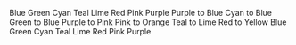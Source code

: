 <GradientButton pill color="blue">Blue</GradientButton>
<GradientButton pill color="green">Green</GradientButton>
<GradientButton pill color="cyan">Cyan</GradientButton>
<GradientButton pill color="teal">Teal</GradientButton>
<GradientButton pill color="lime">Lime</GradientButton>
<GradientButton pill color="red">Red</GradientButton>
<GradientButton pill color="pink">Pink</GradientButton>
<GradientButton pill color="purple">Purple</GradientButton>
<GradientButton pill outline color="purpleToBlue">Purple to Blue</GradientButton>
<GradientButton pill outline color="cyanToBlue">Cyan to Blue</GradientButton>
<GradientButton pill outline color="greenToBlue">Green to Blue</GradientButton>
<GradientButton pill outline color="purpleToPink">Purple to Pink</GradientButton>
<GradientButton pill outline color="pinkToOrange">Pink to Orange</GradientButton>
<GradientButton pill outline color="tealToLime">Teal to Lime</GradientButton>
<GradientButton pill outline color="redToYellow">Red to Yellow</GradientButton>
<GradientButton pill shadow color="blue">Blue</GradientButton>
<GradientButton pill shadow color="green">Green</GradientButton>
<GradientButton pill shadow color="cyan">Cyan</GradientButton>
<GradientButton pill shadow color="teal">Teal</GradientButton>
<GradientButton pill shadow color="lime">Lime</GradientButton>
<GradientButton pill shadow color="red">Red</GradientButton>
<GradientButton pill shadow color="pink">Pink</GradientButton>
<GradientButton pill shadow color="purple">Purple</GradientButton>